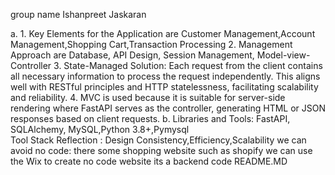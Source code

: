 group name 
  Ishanpreet 
  Jaskaran 
  
  
  a. 1. Key Elements for the Application are Customer Management,Account Management,Shopping Cart,Transaction Processing
  2. Management Approach are Database, API Design, Session Management, Model-view-Controller
  3. State-Managed Solution: Each request from the client contains all necessary information to process the request independently. This aligns well with RESTful principles and HTTP statelessness, facilitating scalability and reliability.
  4. MVC is used because it is suitable for server-side rendering where FastAPI serves as the controller, generating HTML or JSON responses based on client requests.
  b.  Libraries and Tools: FastAPI, SQLAlchemy, MySQL,Python 3.8+,Pymysql  
  Tool Stack Reflection : Design Consistency,Efficiency,Scalability
  we can avoid no code: there some shopping website such as  shopify 
  we can use the Wix to create no code website 
  its a backend  code  README.MD